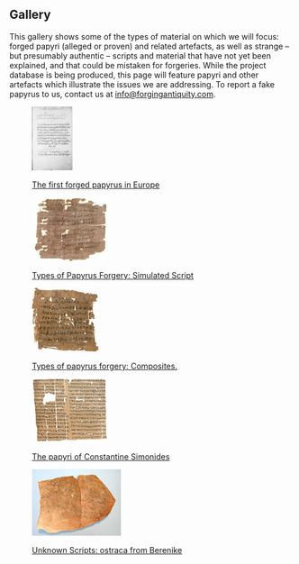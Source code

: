 ## Gallery

This gallery shows some of the types of material on which we will focus: forged papyri (alleged or proven) and related artefacts, as well as strange – but presumably authentic – scripts and material that have not yet been explained, and that could be mistaken for forgeries. While the project database is being produced, this page will feature papyri and other artefacts which illustrate the issues we are addressing. To report a fake papyrus to us, contact us at <a href="mailto:info@forgingantiquity.com">info@forgingantiquity.com</a>.



<figure class="thumb">
<a href="/galleryHamon">
<p><img src="/images/Hamon_thumb.jpg"/></p>
<figcaption> The first forged papyrus in Europe </figcaption>

</a>
</figure>


<figure class="thumb">
<a href="/gallerysimulatedscript">
<p><img src="/images/Mich1879thumb.jpg"/></p>
<figcaption> Types of Papyrus Forgery: Simulated Script  </figcaption>

</a>
</figure>


<figure class="thumb">
<a href="/gallerycomposites">
<p><img src="/images/Col.543b._thumb.jpg"/></p>
<figcaption> Types of papyrus forgery: Composites. </figcaption>

</a>
</figure>


<figure class="thumb">
<a href="/gallerySimonides">
<p><img src="/images/Hegesippus_thumb.jpg"/></p>
<figcaption> The papyri of Constantine Simonides </figcaption>

</a>
</figure>


<figure class="thumb">
<a href="/galleryBerenike">
<p><img src="/images/48055-OBer255_thumb.jpg"/></p>
<figcaption> Unknown Scripts: ostraca from Berenike </figcaption>

</a>
</figure>


